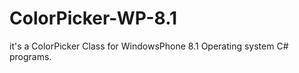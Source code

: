 ColorPicker-WP-8.1
==================

it's a ColorPicker Class for WindowsPhone 8.1 Operating system C# programs.
